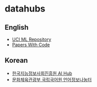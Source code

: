 # datahubs
## English
* [UCI ML Repository](https://archive.ics.uci.edu/)
* [Papers With Code](https://paperswithcode.com/datasets)

## Korean
* [한국지능정보사회진흥원 AI Hub](https://aihub.or.kr/) 
* [문화체육관광부 국립국어원 언어정보나눔터](https://kli.korean.go.kr/corpus/main/requestMain.do)
